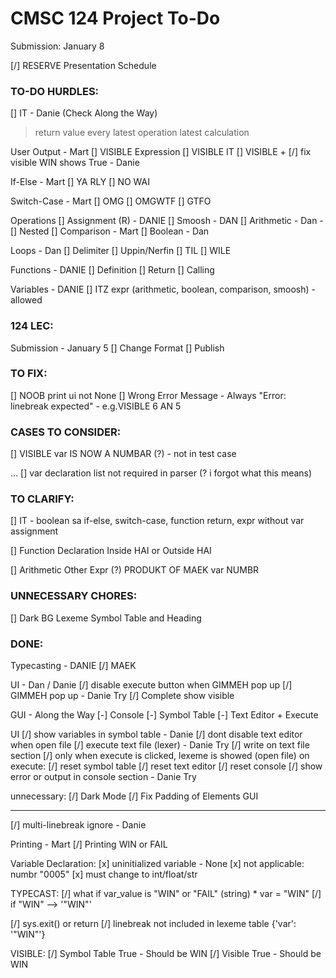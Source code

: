 # CMSC 124 Project To-Do

Submission: January 8

[/] RESERVE Presentation Schedule

### TO-DO HURDLES:

[] IT - Danie (Check Along the Way)

> return value
> every latest operation
> latest calculation

User Output - Mart
[] VISIBLE Expression
[] VISIBLE IT
[] VISIBLE +
[/] fix visible WIN shows True - Danie

If-Else - Mart
[] YA RLY
[] NO WAI

Switch-Case - Mart
[] OMG
[] OMGWTF
[] GTFO

Operations
[] Assignment (R) - DANIE
[] Smoosh - DAN
[] Arithmetic - Dan - [] Nested
[] Comparison - Mart
[] Boolean - Dan

Loops - Dan
[] Delimiter
[] Uppin/Nerfin
[] TIL
[] WILE

Functions - DANIE
[] Definition
[] Return
[] Calling

Variables - DANIE
[] ITZ expr (arithmetic, boolean, comparison, smoosh) - allowed

### 124 LEC:

Submission - January 5
[] Change Format
[] Publish

### TO FIX:

[] NOOB print ui not None
[] Wrong Error Message - Always "Error: linebreak expected" - e.g.VISIBLE 6 AN 5

### CASES TO CONSIDER:

[] VISIBLE var IS NOW A NUMBAR (?) - not in test case

...
[] var declaration list not required in parser (? i forgot what this means)

### TO CLARIFY:

[] IT - boolean sa if-else, switch-case, function return, expr without var assignment

[] Function Declaration Inside HAI or Outside HAI

[] Arithmetic Other Expr (?) PRODUKT OF MAEK var NUMBR

### UNNECESSARY CHORES:

[] Dark BG Lexeme Symbol Table and Heading

### DONE:

Typecasting - DANIE
[/] MAEK

UI - Dan / Danie
[/] disable execute button when GIMMEH pop up
[/] GIMMEH pop up - Danie Try
[/] Complete show visible

GUI - Along the Way
[-] Console
[-] Symbol Table
[-] Text Editor + Execute

UI
[/] show variables in symbol table - Danie
[/] dont disable text editor when open file
[/] execute text file (lexer) - Danie Try
[/] write on text file section
[/] only when execute is clicked, lexeme is showed (open file)
on execute:
[/] reset symbol table
[/] reset text editor
[/] reset console
[/] show error or output in console section - Danie Try

unnecessary:
[/] Dark Mode
[/] Fix Padding of Elements GUI

---

[/] multi-linebreak ignore - Danie

Printing - Mart
[/] Printing WIN or FAIL

Variable Declaration:
[x] uninitialized variable - None
[x] not applicable: numbr "0005"
[x] must change to int/float/str

TYPECAST:
[/] what if var_value is "WIN" or "FAIL" (string) \* var = "WIN"
[/] if "WIN" --> '"WIN"'

[/] sys.exit() or return
[/] linebreak not included in lexeme table
{'var': '"WIN"'}

VISIBLE:
[/] Symbol Table True - Should be WIN
[/] Visible True - Should be WIN
